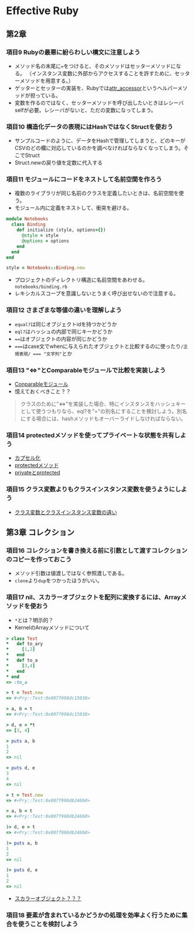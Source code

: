# Effective Ruby
## 第2章

### 項目9 Rubyの最悪に紛らわしい構文に注意しよう
- メソッド名の末尾に`=`をつけると、そのメソッドはセッターメソッドになる。
  （インスタンス変数に外部からアクセスすることを許すために、セッターメソッドを用意する。）
- ゲッターとセッターの実装を、Rubyでは[attr_accessor](http://ref.xaio.jp/ruby/classes/module/attr_accessor)というヘルパーメソッドが担っている。
- 変数を作るのではなく、セッターメソッドを呼び出したいときはレシーバselfが必要。レシーバがないと、ただの変数になってしまう。

### 項目10 構造化データの表現にはHashではなくStructを使おう
- サンプルコードのように、データをHashで管理してしまうと、どのキーがCSVのどの欄に対応しているのかを調べなければならなくなってしまう。そこでStruct
- Struct.newの戻り値を定数に代入する

### 項目11 モジュールにコードをネストして名前空間を作ろう
- 複数のライブラリが同じ名前のクラスを定義したいときは、名前空間を使う。
- モジュール内に定義をネストして、衝突を避ける。
```ruby
module Notebooks
  class Binding
    def initialize (style, options={})
      @style = style
      @options = options
    end
  end
end
```
```ruby
style = Notebooks::Binding.new
```
- プロジェクトのディレクトリ構造に名前空間をあわせる。 `notebooks/binding.rb`
- レキシカルスコープを意識しないとうまく呼び出せないので注意する。

### 項目12 さまざまな等値の違いを理解しよう
- `equal?`は同じオブジェクトidを持つかどうか
- `eql?`はハッシュの内部で同じキーかどうか
- `==`はオブジェクトの内容が同じかどうか
- `===`はcase文でwhenに与えられたオブジェクトと比較するのに使ったり`/正規表現/ === "文字列"`とか

### 項目13 "<=>"とComparableモジュールで比較を実装しよう
- [Conparableモジュール](http://docs.ruby-lang.org/ja/2.2.0/class/Comparable.html)
- 憶えておくべきこと？？

> クラスのために"<=>"を実装した場合、特にインスタンスをハッシュキーとして使うつもりなら、eql?を"="の別名にすることを検討しよう。別名にする場合には、hashメソッドもオーバーライドしなければならない。

### 項目14 protectedメソッドを使ってプライベートな状態を共有しよう
- [カプセル化](http://www.minituku.net/courses/566428009/lessons/902584744/texts/943220687?locale=ja)
- [protectedメソッド](http://ref.xaio.jp/ruby/classes/module/protected)
- [privateとprotected](http://qiita.com/tbpgr/items/6f1c0c7b77218f74c63e)

### 項目15 クラス変数よりもクラスインスタンス変数を使うようにしよう
- [クラス変数とクラスインスタンス変数の違い](http://simanman.hatenablog.com/entry/2013/03/11/210756)


## 第3章 コレクション

### 項目16 コレクションを書き換える前に引数として渡すコレクションのコピーを作っておこう
- メソッド引数は値渡しではなく参照渡しである。
- `clone`より`dup`をつかったほうがいい。

### 項目17 nil、スカラーオブジェクトを配列に変換するには、Arrayメソッドを使おう
- `*`とは？明示的？
- KernelのArrayメソッドについて
```ruby
> class Test
*   def to_ary
*     [1,2]
*   end  
*   def to_a
*     [3,4]
*   end  
* end  
=> :to_a

> t = Test.new
=> #<Pry::Test:0x007f998dc15038>

> a, b = t
=> #<Pry::Test:0x007f998dc15038>

> d, e = *t
=> [3, 4]

> puts a, b
1
2
=> nil

> puts d, e
3
4
=> nil

> t = Test.new
=> #<Pry::Test:0x007f998db246b0>

> a, b = t
=> #<Pry::Test:0x007f998db246b0>

)> d, e = t
=> #<Pry::Test:0x007f998db246b0>

)> puts a, b
1
2
=> nil

)> puts d, e
1
2
=> nil
```
- [スカラーオブジェクト？？？](http://docs.ruby-lang.org/ja/2.2.0/class/Psych=3a=3aNodes=3a=3aScalar.html)


### 項目18 要素が含まれているかどうかの処理を効率よく行うために集合を使うことを検討しよう

